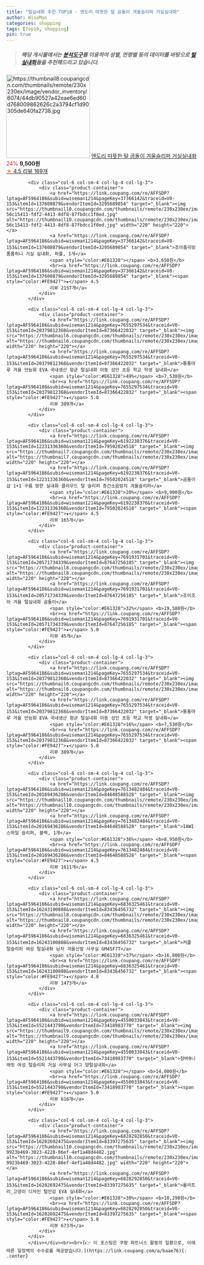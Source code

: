 ```yaml
---
title: "털실내화 추천 TOP10 - 엔도리 따뜻한 털 곰돌이 겨울슬리퍼 거실실내화"
author: WiseMan
categories: shopping
tags: [Top10, shopping]
pin: true
---
```


> ##### 해당 게시물에서는 [**분석도구**](https://itemscout.io/)를 이용하여 **성별**, **연령별** 등의 데이터를 바탕으로 [**털실내화**](https://link.coupang.com/a/baae76)들을 추천해드리고 있습니다.
<div class="container"><div class="row">
            <div class="col-6 col-sm-4 col-lg-4 col-lg-3">
                <div class="product-container">
                    <a href="https://link.coupang.com/re/AFFSDP?lptag=AF5964186&subid=wiseman1214&pageKey=6959999272&traceid=V0-153&itemId=16940112077&vendorItemId=84208042461" target="_blank"><img src="https://thumbnail8.coupangcdn.com/thumbnails/remote/230x230ex/image/vendor_inventory/6074/44db90527a42eae6ed60d768009862626c2a3794cf1d90305de640fa2738.jpg" alt="https://thumbnail8.coupangcdn.com/thumbnails/remote/230x230ex/image/vendor_inventory/6074/44db90527a42eae6ed60d768009862626c2a3794cf1d90305de640fa2738.jpg" width="220" height="220"></a>
                    <a href="https://link.coupang.com/re/AFFSDP?lptag=AF5964186&subid=wiseman1214&pageKey=6959999272&traceid=V0-153&itemId=16940112077&vendorItemId=84208042461" target="_blank">엔도리 따뜻한 털 곰돌이 겨울슬리퍼 거실실내화</a>
                    <span style="color:#E61328">24%</span> <b>9,500원</b>
                    <br><a href="https://link.coupang.com/re/AFFSDP?lptag=AF5964186&subid=wiseman1214&pageKey=6959999272&traceid=V0-153&itemId=16940112077&vendorItemId=84208042461" target="_blank"><span style="color:#FE9427">★</span> 4.5
                    리뷰 169개</a>
                </div>
            </div>
            
            <div class="col-6 col-sm-4 col-lg-4 col-lg-3">
                <div class="product-container">
                    <a href="https://link.coupang.com/re/AFFSDP?lptag=AF5964186&subid=wiseman1214&pageKey=37366142&traceid=V0-153&itemId=137608879&vendorItemId=3295689854" target="_blank"><img src="https://thumbnail10.coupangcdn.com/thumbnails/remote/230x230ex/image/retail/images/4348629585758954-56c15413-fdf2-4413-8df8-87fbdcc1f0ed.jpg" alt="https://thumbnail10.coupangcdn.com/thumbnails/remote/230x230ex/image/retail/images/4348629585758954-56c15413-fdf2-4413-8df8-87fbdcc1f0ed.jpg" width="220" height="220"></a>
                    <a href="https://link.coupang.com/re/AFFSDP?lptag=AF5964186&subid=wiseman1214&pageKey=37366142&traceid=V0-153&itemId=137608879&vendorItemId=3295689854" target="_blank">조아홈리빙 폼폼허니 거실 실내화, 퍼플, 1개</a>
                    <span style="color:#E61328"></span> <b>3,650원</b>
                    <br><a href="https://link.coupang.com/re/AFFSDP?lptag=AF5964186&subid=wiseman1214&pageKey=37366142&traceid=V0-153&itemId=137608879&vendorItemId=3295689854" target="_blank"><span style="color:#FE9427">★</span> 4.5
                    리뷰 2157개</a>
                </div>
            </div>
            
            <div class="col-6 col-sm-4 col-lg-4 col-lg-3">
                <div class="product-container">
                    <a href="https://link.coupang.com/re/AFFSDP?lptag=AF5964186&subid=wiseman1214&pageKey=7655297534&traceid=V0-153&itemId=20379812368&vendorItemId=87366422032" target="_blank"><img src="https://thumbnail6.coupangcdn.com/thumbnails/remote/230x230ex/image/vendor_inventory/84cb/0bfff27375da5ee9d3554762d6305bfba4fc7b422b7acccb5c98b31d3413.jpg" alt="https://thumbnail6.coupangcdn.com/thumbnails/remote/230x230ex/image/vendor_inventory/84cb/0bfff27375da5ee9d3554762d6305bfba4fc7b422b7acccb5c98b31d3413.jpg" width="220" height="220"></a>
                    <a href="https://link.coupang.com/re/AFFSDP?lptag=AF5964186&subid=wiseman1214&pageKey=7655297534&traceid=V0-153&itemId=20379812368&vendorItemId=87366422032" target="_blank">통통마루 겨울 만능화 EVA 국내생산 항균 털실내화 아동 성인 초등 학교 학생 실내화</a>
                    <span style="color:#E61328">49%</span> <b>7,530원</b>
                    <br><a href="https://link.coupang.com/re/AFFSDP?lptag=AF5964186&subid=wiseman1214&pageKey=7655297534&traceid=V0-153&itemId=20379812368&vendorItemId=87366422032" target="_blank"><span style="color:#FE9427">★</span> 5.0
                    리뷰 389개</a>
                </div>
            </div>
            
            <div class="col-6 col-sm-4 col-lg-4 col-lg-3">
                <div class="product-container">
                    <a href="https://link.coupang.com/re/AFFSDP?lptag=AF5964186&subid=wiseman1214&pageKey=6192238376&traceid=V0-153&itemId=12231336360&vendorItemId=79502024518" target="_blank"><img src="https://thumbnail7.coupangcdn.com/thumbnails/remote/230x230ex/image/vendor_inventory/71d4/c44a4f866248ccdb5a2f87bd9f30c700299167a4fe806bc33b073e2bf1e4.jpg" alt="https://thumbnail7.coupangcdn.com/thumbnails/remote/230x230ex/image/vendor_inventory/71d4/c44a4f866248ccdb5a2f87bd9f30c700299167a4fe806bc33b073e2bf1e4.jpg" width="220" height="220"></a>
                    <a href="https://link.coupang.com/re/AFFSDP?lptag=AF5964186&subid=wiseman1214&pageKey=6192238376&traceid=V0-153&itemId=12231336360&vendorItemId=79502024518" target="_blank">곰돌이샵 1+1 구름 방한 실내화 클라우드 털 슬리퍼 층간소음방지 겨울슬리퍼</a>
                    <span style="color:#E61328">20%</span> <b>9,900원</b>
                    <br><a href="https://link.coupang.com/re/AFFSDP?lptag=AF5964186&subid=wiseman1214&pageKey=6192238376&traceid=V0-153&itemId=12231336360&vendorItemId=79502024518" target="_blank"><span style="color:#FE9427">★</span> 4.5
                    리뷰 165개</a>
                </div>
            </div>
            
            <div class="col-6 col-sm-4 col-lg-4 col-lg-3">
                <div class="product-container">
                    <a href="https://link.coupang.com/re/AFFSDP?lptag=AF5964186&subid=wiseman1214&pageKey=7691931701&traceid=V0-153&itemId=20571734339&vendorItemId=87647256185" target="_blank"><img src="https://thumbnail8.coupangcdn.com/thumbnails/remote/230x230ex/image/vendor_inventory/6d5f/e78a75a1dc805477384d5fd7d395018711fe7fc873dc7684dc2bad221955.jpg" alt="https://thumbnail8.coupangcdn.com/thumbnails/remote/230x230ex/image/vendor_inventory/6d5f/e78a75a1dc805477384d5fd7d395018711fe7fc873dc7684dc2bad221955.jpg" width="220" height="220"></a>
                    <a href="https://link.coupang.com/re/AFFSDP?lptag=AF5964186&subid=wiseman1214&pageKey=7691931701&traceid=V0-153&itemId=20571734339&vendorItemId=87647256185" target="_blank">조이조아 겨울 털실내화 곰돌이</a>
                    <span style="color:#E61328">32%</span> <b>19,580원</b>
                    <br><a href="https://link.coupang.com/re/AFFSDP?lptag=AF5964186&subid=wiseman1214&pageKey=7691931701&traceid=V0-153&itemId=20571734339&vendorItemId=87647256185" target="_blank"><span style="color:#FE9427">★</span> 5.0
                    리뷰 45개</a>
                </div>
            </div>
            
            <div class="col-6 col-sm-4 col-lg-4 col-lg-3">
                <div class="product-container">
                    <a href="https://link.coupang.com/re/AFFSDP?lptag=AF5964186&subid=wiseman1214&pageKey=7655297534&traceid=V0-153&itemId=20379812368&vendorItemId=87366422032" target="_blank"><img src="https://thumbnail6.coupangcdn.com/thumbnails/remote/230x230ex/image/vendor_inventory/84cb/0bfff27375da5ee9d3554762d6305bfba4fc7b422b7acccb5c98b31d3413.jpg" alt="https://thumbnail6.coupangcdn.com/thumbnails/remote/230x230ex/image/vendor_inventory/84cb/0bfff27375da5ee9d3554762d6305bfba4fc7b422b7acccb5c98b31d3413.jpg" width="220" height="220"></a>
                    <a href="https://link.coupang.com/re/AFFSDP?lptag=AF5964186&subid=wiseman1214&pageKey=7655297534&traceid=V0-153&itemId=20379812368&vendorItemId=87366422032" target="_blank">통통마루 겨울 만능화 EVA 국내생산 항균 털실내화 아동 성인 초등 학교 학생 실내화</a>
                    <span style="color:#E61328">16%</span> <b>7,530원</b>
                    <br><a href="https://link.coupang.com/re/AFFSDP?lptag=AF5964186&subid=wiseman1214&pageKey=7655297534&traceid=V0-153&itemId=20379812368&vendorItemId=87366422032" target="_blank"><span style="color:#FE9427">★</span> 5.0
                    리뷰 389개</a>
                </div>
            </div>
            
            <div class="col-6 col-sm-4 col-lg-4 col-lg-3">
                <div class="product-container">
                    <a href="https://link.coupang.com/re/AFFSDP?lptag=AF5964186&subid=wiseman1214&pageKey=7613482484&traceid=V0-153&itemId=20169436286&vendorItemId=84648588528" target="_blank"><img src="https://thumbnail10.coupangcdn.com/thumbnails/remote/230x230ex/image/vendor_inventory/0622/6f45879014f43f59d110259e07f0fdced3cf64d53b461d56fa17f525fb1b.png" alt="https://thumbnail10.coupangcdn.com/thumbnails/remote/230x230ex/image/vendor_inventory/0622/6f45879014f43f59d110259e07f0fdced3cf64d53b461d56fa17f525fb1b.png" width="220" height="220"></a>
                    <a href="https://link.coupang.com/re/AFFSDP?lptag=AF5964186&subid=wiseman1214&pageKey=7613482484&traceid=V0-153&itemId=20169436286&vendorItemId=84648588528" target="_blank">IAWI 스마일 슬리퍼, 블랙, 1개</a>
                    <span style="color:#E61328">36%</span> <b>8,950원</b>
                    <br><a href="https://link.coupang.com/re/AFFSDP?lptag=AF5964186&subid=wiseman1214&pageKey=7613482484&traceid=V0-153&itemId=20169436286&vendorItemId=84648588528" target="_blank"><span style="color:#FE9427">★</span> 4.5
                    리뷰 1611개</a>
                </div>
            </div>
            
            <div class="col-6 col-sm-4 col-lg-4 col-lg-3">
                <div class="product-container">
                    <a href="https://link.coupang.com/re/AFFSDP?lptag=AF5964186&subid=wiseman1214&pageKey=6836325461&traceid=V0-153&itemId=16243100888&vendorItemId=83436456732" target="_blank"><img src="https://thumbnail8.coupangcdn.com/thumbnails/remote/230x230ex/image/vendor_inventory/1f9a/27c45cc824f4e89cd8a6d49f7d4502528e9c9444f0f96a710bbe386d58da.jpg" alt="https://thumbnail8.coupangcdn.com/thumbnails/remote/230x230ex/image/vendor_inventory/1f9a/27c45cc824f4e89cd8a6d49f7d4502528e9c9444f0f96a710bbe386d58da.jpg" width="220" height="220"></a>
                    <a href="https://link.coupang.com/re/AFFSDP?lptag=AF5964186&subid=wiseman1214&pageKey=6836325461&traceid=V0-153&itemId=16243100888&vendorItemId=83436456732" target="_blank">커플 털슬리퍼 여성 털실내화 남자 겨울신발 사무실 GM45F7T</a>
                    <span style="color:#E61328">37%</span> <b>16,800원</b>
                    <br><a href="https://link.coupang.com/re/AFFSDP?lptag=AF5964186&subid=wiseman1214&pageKey=6836325461&traceid=V0-153&itemId=16243100888&vendorItemId=83436456732" target="_blank"><span style="color:#FE9427">★</span> 4.0
                    리뷰 1473개</a>
                </div>
            </div>
            
            <div class="col-6 col-sm-4 col-lg-4 col-lg-3">
                <div class="product-container">
                    <a href="https://link.coupang.com/re/AFFSDP?lptag=AF5964186&subid=wiseman1214&pageKey=4550033843&traceid=V0-153&itemId=5521443790&vendorItemId=73418983770" target="_blank"><img src="https://thumbnail9.coupangcdn.com/thumbnails/remote/230x230ex/image/vendor_inventory/2568/e46796bac951cf1c4a199ece71705299ffcaf5b6d7dfabde6548e681198a.jpg" alt="https://thumbnail9.coupangcdn.com/thumbnails/remote/230x230ex/image/vendor_inventory/2568/e46796bac951cf1c4a199ece71705299ffcaf5b6d7dfabde6548e681198a.jpg" width="220" height="220"></a>
                    <a href="https://link.coupang.com/re/AFFSDP?lptag=AF5964186&subid=wiseman1214&pageKey=4550033843&traceid=V0-153&itemId=5521443790&vendorItemId=73418983770" target="_blank">장바9니 래빗 여성 털슬리퍼 거실 사무실 어그 양털실내화</a>
                    <span style="color:#E61328"></span> <b>14,000원</b>
                    <br><a href="https://link.coupang.com/re/AFFSDP?lptag=AF5964186&subid=wiseman1214&pageKey=4550033843&traceid=V0-153&itemId=5521443790&vendorItemId=73418983770" target="_blank"><span style="color:#FE9427">★</span> 5.0
                    리뷰 616개</a>
                </div>
            </div>
            
            <div class="col-6 col-sm-4 col-lg-4 col-lg-3">
                <div class="product-container">
                    <a href="https://link.coupang.com/re/AFFSDP?lptag=AF5964186&subid=wiseman1214&pageKey=6828292850&traceid=V0-153&itemId=16202692475&vendorItemId=83397275635" target="_blank"><img src="https://thumbnail10.coupangcdn.com/thumbnails/remote/230x230ex/image/retail/images/1838847014210999-9923b469-3023-4228-86ef-4ef1a48d4482.jpg" alt="https://thumbnail10.coupangcdn.com/thumbnails/remote/230x230ex/image/retail/images/1838847014210999-9923b469-3023-4228-86ef-4ef1a48d4482.jpg" width="220" height="220"></a>
                    <a href="https://link.coupang.com/re/AFFSDP?lptag=AF5964186&subid=wiseman1214&pageKey=6828292850&traceid=V0-153&itemId=16202692475&vendorItemId=83397275635" target="_blank">롤리트리_고양이 디자인 털안감 EVA 실내화</a>
                    <span style="color:#E61328">30%</span> <b>10,290원</b>
                    <br><a href="https://link.coupang.com/re/AFFSDP?lptag=AF5964186&subid=wiseman1214&pageKey=6828292850&traceid=V0-153&itemId=16202692475&vendorItemId=83397275635" target="_blank"><span style="color:#FE9427">★</span> 5.0
                    리뷰 673개</a>
                </div>
            </div>
            </div></div><br><br>[👉 이 포스팅은 쿠팡 파트너스 활동의 일환으로, 이에 따른 일정액의 수수료를 제공받습니다.](https://link.coupang.com/a/baae76){: .center}